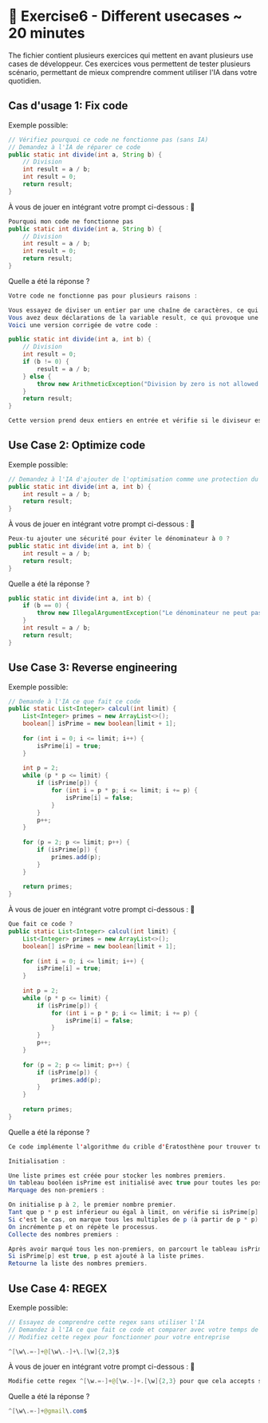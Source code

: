 # 📝 Exercise6 - Different usecases ~ 20 minutes
The fichier contient plusieurs exercices qui mettent en avant plusieurs use cases de développeur. Ces exercices vous permettent de tester plusieurs scénario, permettant de mieux comprendre comment utiliser l'IA dans votre quotidien.

## Cas d'usage 1: Fix code
Exemple possible:
```java
// Vérifiez pourquoi ce code ne fonctionne pas (sans IA)
// Demandez à l'IA de réparer ce code
public static int divide(int a, String b) {
    // Division
    int result = a / b;
    int result = 0;
    return result;
}
```

À vous de jouer en intégrant votre prompt ci-dessous : 👀
```java
Pourquoi mon code ne fonctionne pas
public static int divide(int a, String b) {
    // Division
    int result = a / b;
    int result = 0;
    return result;
}
```

Quelle a été la réponse ?
```java
Votre code ne fonctionne pas pour plusieurs raisons :

Vous essayez de diviser un entier par une chaîne de caractères, ce qui n'est pas possible.
Vous avez deux déclarations de la variable result, ce qui provoque une erreur de compilation.
Voici une version corrigée de votre code :

public static int divide(int a, int b) {
    // Division
    int result = 0;
    if (b != 0) {
        result = a / b;
    } else {
        throw new ArithmeticException("Division by zero is not allowed.");
    }
    return result;
}

Cette version prend deux entiers en entrée et vérifie si le diviseur est différent de zéro avant de procéder à la division. Si le diviseur est zéro, une exception est levée.
```

## Use Case 2: Optimize code
Exemple possible:
```java
// Demandez à l'IA d'ajouter de l'optimisation comme une protection du denominateur différent de 0
public static int divide(int a, int b) {
    int result = a / b;
    return result;
}

```

À vous de jouer en intégrant votre prompt ci-dessous : 👀
```java
Peux-tu ajouter une sécurité pour éviter le dénominateur à 0 ?
public static int divide(int a, int b) {
    int result = a / b;
    return result;
}
```

Quelle a été la réponse ?
```java
public static int divide(int a, int b) {
    if (b == 0) {
        throw new IllegalArgumentException("Le dénominateur ne peut pas être zéro.");
    }
    int result = a / b;
    return result;
}
```

## Use Case 3: Reverse engineering
Exemple possible:
```java
// Demande à l'IA ce que fait ce code
public static List<Integer> calcul(int limit) {
    List<Integer> primes = new ArrayList<>();
    boolean[] isPrime = new boolean[limit + 1];
    
    for (int i = 0; i <= limit; i++) {
        isPrime[i] = true;
    }
    
    int p = 2;
    while (p * p <= limit) {
        if (isPrime[p]) {
            for (int i = p * p; i <= limit; i += p) {
                isPrime[i] = false;
            }
        }
        p++;
    }
    
    for (p = 2; p <= limit; p++) {
        if (isPrime[p]) {
            primes.add(p);
        }
    }
    
    return primes;
}

```

À vous de jouer en intégrant votre prompt ci-dessous : 👀
```java
Que fait ce code ?
public static List<Integer> calcul(int limit) {
    List<Integer> primes = new ArrayList<>();
    boolean[] isPrime = new boolean[limit + 1];
    
    for (int i = 0; i <= limit; i++) {
        isPrime[i] = true;
    }
    
    int p = 2;
    while (p * p <= limit) {
        if (isPrime[p]) {
            for (int i = p * p; i <= limit; i += p) {
                isPrime[i] = false;
            }
        }
        p++;
    }
    
    for (p = 2; p <= limit; p++) {
        if (isPrime[p]) {
            primes.add(p);
        }
    }
    
    return primes;
}
```

Quelle a été la réponse ?
```java
Ce code implémente l'algorithme du crible d'Ératosthène pour trouver tous les nombres premiers jusqu'à une limite donnée. Voici une explication détaillée :

Initialisation :

Une liste primes est créée pour stocker les nombres premiers.
Un tableau booléen isPrime est initialisé avec true pour toutes les positions de 0 à limit.
Marquage des non-premiers :

On initialise p à 2, le premier nombre premier.
Tant que p * p est inférieur ou égal à limit, on vérifie si isPrime[p] est true.
Si c'est le cas, on marque tous les multiples de p (à partir de p * p) comme non-premiers (false).
On incrémente p et on répète le processus.
Collecte des nombres premiers :

Après avoir marqué tous les non-premiers, on parcourt le tableau isPrime.
Si isPrime[p] est true, p est ajouté à la liste primes.
Retourne la liste des nombres premiers.
```

## Use Case 4: REGEX
Exemple possible:
```java
// Essayez de comprendre cette regex sans utiliser l'IA
// Demandez à l'IA ce que fait ce code et comparer avec votre temps de réflexion
// Modifiez cette regex pour fonctionner pour votre entreprise

^[\w\.=-]+@[\w\.-]+\.[\w]{2,3}$
```

À vous de jouer en intégrant votre prompt ci-dessous : 👀
```java
Modifie cette regex ^[\w.=-]+@[\w.-]+.[\w]{2,3} pour que cela accepts seulement les chaines qui finissent par "@gmail.com"
```

Quelle a été la réponse ?
```java
^[\w\.=-]+@gmail\.com$
```
